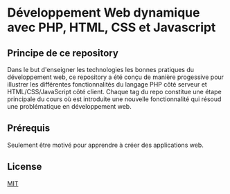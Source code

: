 # Développement Web dynamique avec PHP, HTML, CSS et Javascript
## Principe de ce repository
Dans le but d'enseigner les technologies les bonnes pratiques du développement web, ce repository a été conçu de manière progessive pour illustrer les différentes fonctionnalités du langage PHP côté serveur et HTML/CSS/JavaScript côté client. Chaque tag du repo constitue une étape principale du cours où est introduite une nouvelle fonctionnalité qui résoud une problématique en développement web.

## Prérequis
Seulement être motivé pour apprendre à créer des applications web.

## License
[MIT](https://choosealicense.com/licenses/mit/)
